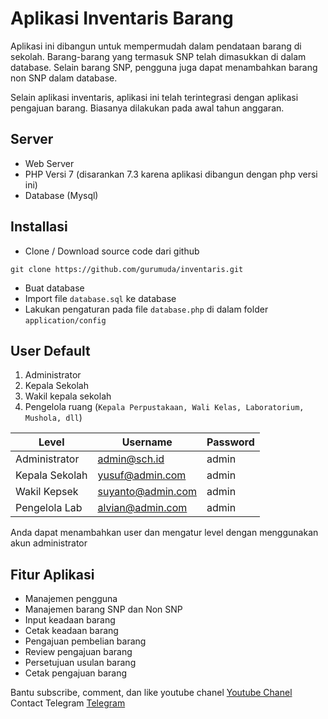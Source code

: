 # Aplikasi Inventaris Barang

Aplikasi ini dibangun untuk mempermudah dalam pendataan barang di sekolah. Barang-barang yang termasuk SNP telah dimasukkan di dalam database. Selain barang SNP, pengguna juga dapat menambahkan barang non SNP dalam database.

Selain aplikasi inventaris, aplikasi ini telah terintegrasi dengan aplikasi pengajuan barang. Biasanya dilakukan pada awal tahun anggaran.

## Server

- Web Server
- PHP Versi 7 (disarankan 7.3 karena aplikasi dibangun dengan php versi ini)
- Database (Mysql)

## Installasi

- Clone / Download source code dari github

```base
git clone https://github.com/gurumuda/inventaris.git
```

- Buat database
- Import file `database.sql` ke database
- Lakukan pengaturan pada file `database.php` di dalam folder `application/config`

## User Default

1. Administrator
2. Kepala Sekolah
3. Wakil kepala sekolah
4. Pengelola ruang (`Kepala Perpustakaan, Wali Kelas, Laboratorium, Mushola, dll`)

| Level          | Username          | Password |
| -------------- | ----------------- | -------- |
| Administrator  | admin@sch.id      | admin    |
| Kepala Sekolah | yusuf@admin.com   | admin    |
| Wakil Kepsek   | suyanto@admin.com | admin    |
| Pengelola Lab  | alvian@admin.com  | admin    |

Anda dapat menambahkan user dan mengatur level dengan menggunakan akun administrator

## Fitur Aplikasi

- Manajemen pengguna
- Manajemen barang SNP dan Non SNP
- Input keadaan barang
- Cetak keadaan barang
- Pengajuan pembelian barang
- Review pengajuan barang
- Persetujuan usulan barang
- Cetak pengajuan barang

Bantu subscribe, comment, dan like youtube chanel [Youtube Chanel](https://youtube.com/@gurumuda1987)
Contact Telegram [Telegram](https://t.me/yuwandianto)

